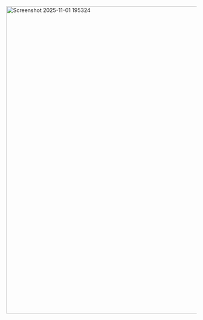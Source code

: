<img width="1348" height="813" alt="Screenshot 2025-11-01 195324" src="https://github.com/user-attachments/assets/80a3a80b-7cbc-4531-866a-391a8df37d44" />

